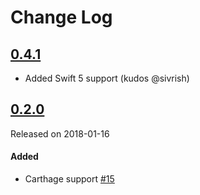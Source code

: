 # Change Log

## [0.4.1](https://github.com/rubygarage/media-watermark/releases/tag/0.4.1)
- Added Swift 5 support (kudos @sivrish)

## [0.2.0](https://github.com/rubygarage/media-watermark/releases/tag/0.2.0)
Released on 2018-01-16

#### Added
- Carthage support [#15](https://github.com/rubygarage/media-watermark/pull/15)

